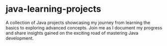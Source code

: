 # java-learning-projects
A collection of Java projects showcasing my journey from learning the basics to exploring advanced concepts.  Join me as I document my progress and share insights gained on the exciting road of mastering Java development.

